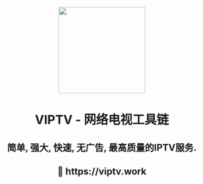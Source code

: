 <p align="center">
<img src="https://raw.githubusercontent.com/viptv-work/viptv-work.github.io/master/docs/VIPTV-LOGO-LONG-FINAL%401x-600x175.png" height="200">
</p>
<h1 align="center">
 VIPTV - 网络电视工具链
</h1>
<h2 align="center">
 简单, 强大, 快速, 无广告, 最高质量的IPTV服务. 
<h2>
<p align="center">
  🔗 https://viptv.work
</p>

